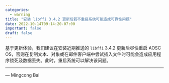 ```yaml
---
categories:
  - warning
title: "安装 libffi 3.4.2 更新后若不重启系统可能造成可靠性问题"
date: 2022-10-14T09:14:20-07:00
important: false
draft: false
---
```


基于更新体验，我们建议在安装近期推送的 `libffi` 3.4.2 更新后尽快重启 AOSC OS，否则在复制文本、对象或在邮件客户端中尝试插入文件时可能会造成应用程序锁死及数据丢失。此时，重启系统可以解决该问题。

---

— Mingcong Bai
